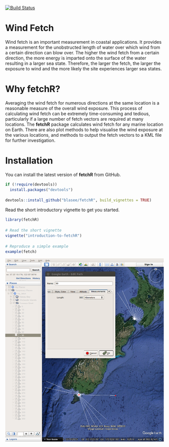 <!-- README.md is generated from README.Rmd. Please edit that file -->
[![Build Status](https://travis-ci.org/blasee/fetchR.svg)](https://travis-ci.org/blasee/fetchR)

Wind Fetch
==========

Wind fetch is an important measurement in coastal applications. It provides a measurement for the unobstructed length of water over which wind from a certain direction can blow over. The higher the wind fetch from a certain direction, the more energy is imparted onto the surface of the water resulting in a larger sea state. Therefore, the larger the fetch, the larger the exposure to wind and the more likely the site experiences larger sea states.

Why **fetchR**?
===============

Averaging the wind fetch for numerous directions at the same location is a reasonable measure of the overall wind exposure. This process of calculating wind fetch can be extremely time-consuming and tedious, particularly if a large number of fetch vectors are required at many locations. The **fetchR** package calculates wind fetch for any marine location on Earth. There are also plot methods to help visualise the wind exposure at the various locations, and methods to output the fetch vectors to a KML file for further investigation.

Installation
============

You can install the latest version of **fetchR** from GitHub.

``` r
if (!require(devtools))
  install.packages("devtools")

devtools::install_github("blasee/fetchR", build_vignettes = TRUE)
```

Read the short introductory vignette to get you started.

``` r
library(fetchR)

# Read the short vignette
vignette("introduction-to-fetchR")

# Reproduce a simple example
example(fetch)
```

![Output to KML](./figures/kml.png)

